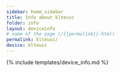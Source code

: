 ```yaml
---
sidebar: home_sidebar
title: Info about klteusc
folder: info
layout: deviceinfo
# name of the page (/{{permalink}}.html)
permalink: klteusc/
device: klteusc
---
```

{% include templates/device_info.md %}
